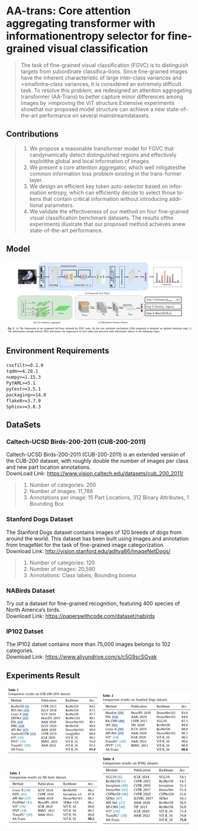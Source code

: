 # AA-trans: Core attention aggregating transformer with informationentropy selector for fine-grained visual classification
>The task of fine-grained visual classification (FGVC) is to distinguish targets from subordinate classifica-tions. Since fine-grained images have the inherent characteristic of large inter-class variances and >smallintra-class variances, it is considered an extremely difficult task. To resolve this problem, we redesigned an attention aggregating transformer (AA-Trans) to better capture minor differences among images by >improving the ViT structure.Extensive experiments showthat our proposed model structure can achieve a new state-of-the-art performance on several mainstreamdatasets.
## Contributions
>1. We propose a reasonable transformer model for FGVC that candynamically detect distinguished regions and effectively exploitthe global and local information of images.
>2. We present a core attention aggregator, which well mitigatesthe common information loss problem existing in the trans-former layer.
>3. We design an efficient key token auto-selector based on infor-mation entropy, which can efficiently decide to select those to-kens that contain critical information without introducing addi-tional parameters.
>4. We validate the effectiveness of our method on four fine-grained visual classification benchmark datasets. The results ofthe experiments illustrate that our proposed method achieves anew state-of-the-art performance.
## Model
![model](model.png)
## Environment Requirements
```
cxxfilt>=0.2.0
tqdm>=4.28.1
numpy>=1.15.3
PyYAML>=5.1
pytest>=3.5.1
packaging>=14.0
flake8>=3.7.9
Sphinx>=3.0.3
```
## DataSets
### Caltech-UCSD Birds-200-2011 (CUB-200-2011)
Caltech-UCSD Birds-200-2011 (CUB-200-2011) is an extended version of the CUB-200 dataset, with roughly double the number of images per class and new part location annotations.<br>
DownLoad Link: https://www.vision.caltech.edu/datasets/cub_200_2011/
>1. Number of categories: 200
>2. Number of images: 11,788
>3. Annotations per image: 15 Part Locations, 312 Binary Attributes, 1 Bounding Box
### Stanford Dogs Dataset
The Stanford Dogs dataset contains images of 120 breeds of dogs from around the world. This dataset has been built using images and annotation from ImageNet for the task of fine-grained image categorization. <br>
Download Link: http://vision.stanford.edu/aditya86/ImageNetDogs/
>1. Number of categories: 120
>2. Number of images: 20,580
>3. Annotations: Class labels, Bounding boxesx
### NABirds Dataset
Try out a dataset for fine-grained recognition, featuring 400 species of North America’s birds. <br>
Download Link: https://paperswithcode.com/dataset/nabirds
### IP102 Datset
The IP102 datset contains more than 75,000 images belongs to 102 categories.<br>
Download Link: https://www.aliyundrive.com/s/c5G9scSGyak
## Experiments Result
<div style="display:inline-block">
  <img src="table1.png" height="50%" width="50%"/><img src="table2.png" height="50%" width="50%"/>
</div>
<div style="display:inline-block">
  <img src="table3.png" height="50%" width="50%"/><img src="table4.png" height="50%" width="50%"/>
</div>


